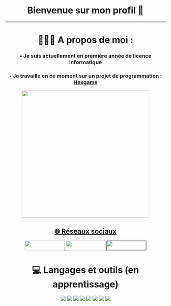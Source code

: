 <h1 align="center">
  Bienvenue sur mon profil 👋

</h1>


---
<div align="center">
  
#  👨🏻‍💻 A propos de moi : 
  
  <h3> • Je suis actuellement en première année de licence informatique </h3>
  
  <h3> •       Je travaille en ce moment sur un projet de programmation : <a href="github.com/yassinefekihhassen/hexgame"> Hexgame </h3>

<img src="https://media2.giphy.com/media/l0amJzVHIAfl7jMDos/giphy.gif?cid=ecf05e47dcwr32i2963qe1cobj5aymocrc604na5eaq4dmcs&rid=giphy.gif&ct=g" width="400" height="400" />


## 🌐 Réseaux sociaux
<a href="https://twitter.com/yassine_fkh"> <img src="https://img.shields.io/badge/Twitter-1DA1F2?style=for-the-badge&logo=twitter&logoColor=white" width="125" height="30" /> </a >
<a href="discordapp.com/users/176055615293095936"> <img src="https://img.shields.io/badge/Discord-7289DA?style=for-the-badge&logo=discord&logoColor=white" width="125" height="30" /> </a >
<a href=""> <img src="https://img.shields.io/badge/Reddit-FF4500?style=for-the-badge&logo=reddit&logoColor=white" width="125" height="30" /></a >

# 💻 Langages et outils (en apprentissage)  
  <img src="https://img.shields.io/badge/HTML5-E34F26?style=for-the-badge&logo=html5&logoColor=white">
  <img src="https://img.shields.io/badge/CSS3-1572B6?style=for-the-badge&logo=css3&logoColor=white">
  <img src="https://img.shields.io/badge/Python-3776AB?style=for-the-badge&logo=python&logoColor=white">
  <img src="https://img.shields.io/badge/C-00599C?style=for-the-badge&logo=c&logoColor=white">
  <img src="https://img.shields.io/badge/React-20232A?style=for-the-badge&logo=react&logoColor=61DAFB">
  <img src="https://img.shields.io/badge/Bootstrap-563D7C?style=for-the-badge&logo=bootstrap&logoColor=white">
  <img src="https://img.shields.io/badge/Linux-FCC624?style=for-the-badge&logo=linux&logoColor=black">
  <img src="https://img.shields.io/badge/Java-ED8B00?style=for-the-badge&logo=java&logoColor=white">
